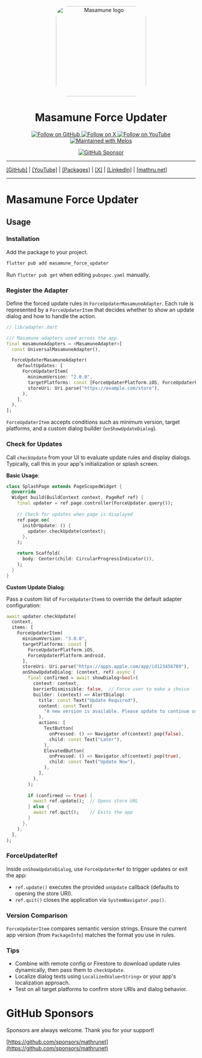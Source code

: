 <p align="center">
  <a href="https://mathru.net">
    <img width="240px" src="https://raw.githubusercontent.com/mathrunet/flutter_masamune/master/.github/images/icon.png" alt="Masamune logo" style="border-radius: 32px"s><br/>
  </a>
  <h1 align="center">Masamune Force Updater</h1>
</p>

<p align="center">
  <a href="https://github.com/mathrunet">
    <img src="https://img.shields.io/static/v1?label=GitHub&message=Follow&logo=GitHub&color=333333&link=https://github.com/mathrunet" alt="Follow on GitHub" />
  </a>
  <a href="https://x.com/mathru">
    <img src="https://img.shields.io/static/v1?label=@mathru&message=Follow&logo=X&color=0F1419&link=https://x.com/mathru" alt="Follow on X" />
  </a>
  <a href="https://www.youtube.com/c/mathrunetchannel">
    <img src="https://img.shields.io/static/v1?label=YouTube&message=Follow&logo=YouTube&color=FF0000&link=https://www.youtube.com/c/mathrunetchannel" alt="Follow on YouTube" />
  </a>
  <a href="https://github.com/invertase/melos">
    <img src="https://img.shields.io/static/v1?label=maintained%20with&message=melos&color=FF1493&link=https://github.com/invertase/melos" alt="Maintained with Melos" />
  </a>
</p>

<p align="center">
  <a href="https://github.com/sponsors/mathrunet"><img src="https://img.shields.io/static/v1?label=Sponsor&message=%E2%9D%A4&logo=GitHub&color=ff69b4&link=https://github.com/sponsors/mathrunet" alt="GitHub Sponsor" /></a>
</p>

---

[[GitHub]](https://github.com/mathrunet) | [[YouTube]](https://www.youtube.com/c/mathrunetchannel) | [[Packages]](https://pub.dev/publishers/mathru.net/packages) | [[X]](https://x.com/mathru) | [[LinkedIn]](https://www.linkedin.com/in/mathrunet/) | [[mathru.net]](https://mathru.net)

---

# Masamune Force Updater

## Usage

### Installation

Add the package to your project.

```bash
flutter pub add masamune_force_updater
```

Run `flutter pub get` when editing `pubspec.yaml` manually.

### Register the Adapter

Define the forced update rules in `ForceUpdaterMasamuneAdapter`. Each rule is represented by a `ForceUpdaterItem` that decides whether to show an update dialog and how to handle the action.

```dart
// lib/adapter.dart

/// Masamune adapters used across the app.
final masamuneAdapters = <MasamuneAdapter>[
  const UniversalMasamuneAdapter(),

  ForceUpdaterMasamuneAdapter(
    defaultUpdates: [
      ForceUpdaterItem(
        minimumVersion: "2.0.0",
        targetPlatforms: const [ForceUpdaterPlatform.iOS, ForceUpdaterPlatform.android],
        storeUri: Uri.parse("https://example.com/store"),
      ),
    ],
  ),
];
```

`ForceUpdaterItem` accepts conditions such as minimum version, target platforms, and a custom dialog builder (`onShowUpdateDialog`).

### Check for Updates

Call `checkUpdate` from your UI to evaluate update rules and display dialogs. Typically, call this in your app's initialization or splash screen.

**Basic Usage**:

```dart
class SplashPage extends PageScopedWidget {
  @override
  Widget build(BuildContext context, PageRef ref) {
    final updater = ref.page.controller(ForceUpdater.query());
    
    // Check for updates when page is displayed
    ref.page.on(
      initOrUpdate: () {
        updater.checkUpdate(context);
      },
    );

    return Scaffold(
      body: Center(child: CircularProgressIndicator()),
    );
  }
}
```

**Custom Update Dialog**:

Pass a custom list of `ForceUpdaterItem`s to override the default adapter configuration:

```dart
await updater.checkUpdate(
  context,
  items: [
    ForceUpdaterItem(
      minimumVersion: "3.0.0",
      targetPlatforms: const [
        ForceUpdaterPlatform.iOS,
        ForceUpdaterPlatform.android,
      ],
      storeUri: Uri.parse("https://apps.apple.com/app/id123456789"),
      onShowUpdateDialog: (context, ref) async {
        final confirmed = await showDialog<bool>(
          context: context,
          barrierDismissible: false,  // Force user to make a choice
          builder: (context) => AlertDialog(
            title: const Text("Update Required"),
            content: const Text(
              "A new version is available. Please update to continue using the app.",
            ),
            actions: [
              TextButton(
                onPressed: () => Navigator.of(context).pop(false),
                child: const Text("Later"),
              ),
              ElevatedButton(
                onPressed: () => Navigator.of(context).pop(true),
                child: const Text("Update Now"),
              ),
            ],
          ),
        );
        
        if (confirmed == true) {
          await ref.update();  // Opens store URL
        } else {
          await ref.quit();    // Exits the app
        }
      },
    ),
  ],
);
```

### ForceUpdaterRef

Inside `onShowUpdateDialog`, use `ForceUpdaterRef` to trigger updates or exit the app:

- `ref.update()` executes the provided `onUpdate` callback (defaults to opening the store URI).
- `ref.quit()` closes the application via `SystemNavigator.pop()`.

### Version Comparison

`ForceUpdaterItem` compares semantic version strings. Ensure the current app version (from `PackageInfo`) matches the format you use in rules.

### Tips

- Combine with remote config or Firestore to download update rules dynamically, then pass them to `checkUpdate`.
- Localize dialog texts using `LocalizedValue<String>` or your app's localization approach.
- Test on all target platforms to confirm store URIs and dialog behavior.

# GitHub Sponsors

Sponsors are always welcome. Thank you for your support!

[https://github.com/sponsors/mathrunet](https://github.com/sponsors/mathrunet)